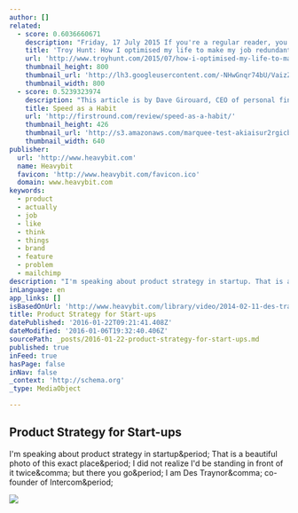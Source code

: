 ```yaml
---
author: []
related:
  - score: 0.6036660671
    description: "Friday, 17 July 2015 If you're a regular reader, you may have noticed a rather major job change on my behalf recently. The day to day office grind has gone and corporate life is now well and truly behind me, where it will firmly stay."
    title: 'Troy Hunt: How I optimised my life to make my job redundant'
    url: 'http://www.troyhunt.com/2015/07/how-i-optimised-my-life-to-make-my-job.html'
    thumbnail_height: 800
    thumbnail_url: 'http://lh3.googleusercontent.com/-NHwGnqr74bU/VaizZmk4MmI/AAAAAAAAIKI/gWypLmQ60Vc/s72-c/9C87C099-0F8C-4EE2-A9C3-DE8A663053B6%25255B1%25255D.jpg?imgmax=800'
    thumbnail_width: 800
  - score: 0.5239323974
    description: "This article is by Dave Girouard, CEO of personal finance startup Upstart, and former President of Google Enterprise Apps. He's well known for building Google's enterprise apps division into a $1B+ global business. Here he shares his tips for making speed fundamental to your company."
    title: Speed as a Habit
    url: 'http://firstround.com/review/speed-as-a-habit/'
    thumbnail_height: 426
    thumbnail_url: 'http://s3.amazonaws.com/marquee-test-akiaisur2rgicbmpehea/8A0V9qL9TTic0g9CdcXm_Dave%20Hero.jpg'
    thumbnail_width: 640
publisher:
  url: 'http://www.heavybit.com'
  name: Heavybit
  favicon: 'http://www.heavybit.com/favicon.ico'
  domain: www.heavybit.com
keywords:
  - product
  - actually
  - job
  - like
  - think
  - things
  - brand
  - feature
  - problem
  - mailchimp
description: "I'm speaking about product strategy in startup. That is a beautiful photo of this exact place. I did not realize I'd be standing in front of it twice, but there you go. I am Des Traynor, co-founder of Intercom."
inLanguage: en
app_links: []
isBasedOnUrl: 'http://www.heavybit.com/library/video/2014-02-11-des-traynor'
title: Product Strategy for Start-ups
datePublished: '2016-01-22T09:21:41.408Z'
dateModified: '2016-01-06T19:32:40.406Z'
sourcePath: _posts/2016-01-22-product-strategy-for-start-ups.md
published: true
inFeed: true
hasPage: false
inNav: false
_context: 'http://schema.org'
_type: MediaObject

---
```

<article style=""><h1>Product Strategy for Start-ups</h1><p>I'm speaking about product strategy in startup&amp;period; That is a beautiful photo of this exact place&amp;period; I did not realize I'd be standing in front of it twice&amp;comma; but there you go&amp;period; I am Des Traynor&amp;comma; co-founder of Intercom&amp;period;</p><img src="http://heavybit.imgix.net/2014-02-11-des-traynor/2014-02-11-des-traynor-864x400.jpg" /></article>